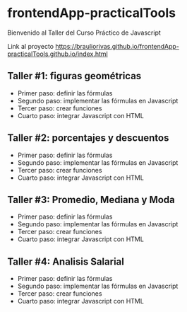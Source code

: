 # frontendApp-practicalTools

Bienvenido al Taller del Curso Práctico de Javascript

Link al proyecto https://brauliorivas.github.io/frontendApp-practicalTools.github.io/index.html

## Taller #1: figuras geométricas 

- Primer paso: definir las fórmulas
- Segundo paso: implementar las fórmulas en Javascript
- Tercer paso: crear funciones
- Cuarto paso: integrar Javascript con HTML 

## Taller #2: porcentajes y descuentos 

- Primer paso: definir las fórmulas
- Segundo paso: implementar las fórmulas en Javascript
- Tercer paso: crear funciones
- Cuarto paso: integrar Javascript con HTML 

## Taller #3: Promedio, Mediana y Moda 

- Primer paso: definir las fórmulas
- Segundo paso: implementar las fórmulas en Javascript
- Tercer paso: crear funciones
- Cuarto paso: integrar Javascript con HTML

## Taller #4: Analisis Salarial 

- Primer paso: definir las fórmulas
- Segundo paso: implementar las fórmulas en Javascript
- Tercer paso: crear funciones
- Cuarto paso: integrar Javascript con HTML 

